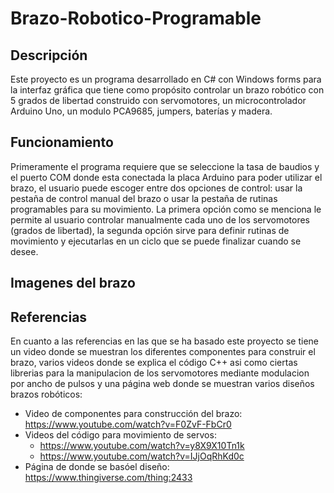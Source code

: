 # Brazo-Robotico-Programable

## Descripción
Este proyecto es un programa desarrollado en C# con Windows forms para la interfaz gráfica que tiene como propósito controlar un brazo robótico con 5 grados de libertad construido con servomotores, un microcontrolador Arduino Uno, un modulo PCA9685, jumpers, baterías y madera.

## Funcionamiento
Primeramente el programa requiere que se seleccione la tasa de baudios y el puerto COM donde esta conectada la placa Arduino para poder utilizar el brazo, el usuario puede escoger entre dos opciones de control: usar la pestaña de control manual del brazo o usar la pestaña de rutinas programables para su movimiento. La primera opción como se menciona le permite al usuario controlar manualmente cada uno de los servomotores (grados de libertad), la segunda opción sirve para definir rutinas de movimiento y ejecutarlas en un ciclo que se puede finalizar cuando se desee.

## Imagenes del brazo


## Referencias
En cuanto a las referencias en las que se ha basado este proyecto se tiene un video donde se muestran los diferentes componentes para construir el brazo, varios videos donde se explica el código C++ asi como ciertas librerias para la manipulacion de los servomotores mediante modulacion por ancho de pulsos y una página web donde se muestran varios diseños brazos robóticos:
- Video de componentes para construcción del brazo: https://www.youtube.com/watch?v=F0ZvF-FbCr0
- Videos del código para movimiento de servos: 
  - https://www.youtube.com/watch?v=y8X9X10Tn1k
  - https://www.youtube.com/watch?v=IJjOqRhKd0c
- Página de donde se basóel diseño: https://www.thingiverse.com/thing:2433
